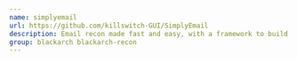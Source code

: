 ```yaml
---
name: simplyemail
url: https://github.com/killswitch-GUI/SimplyEmail
description: Email recon made fast and easy, with a framework to build on CyberSyndicates.
group: blackarch blackarch-recon
---
```

